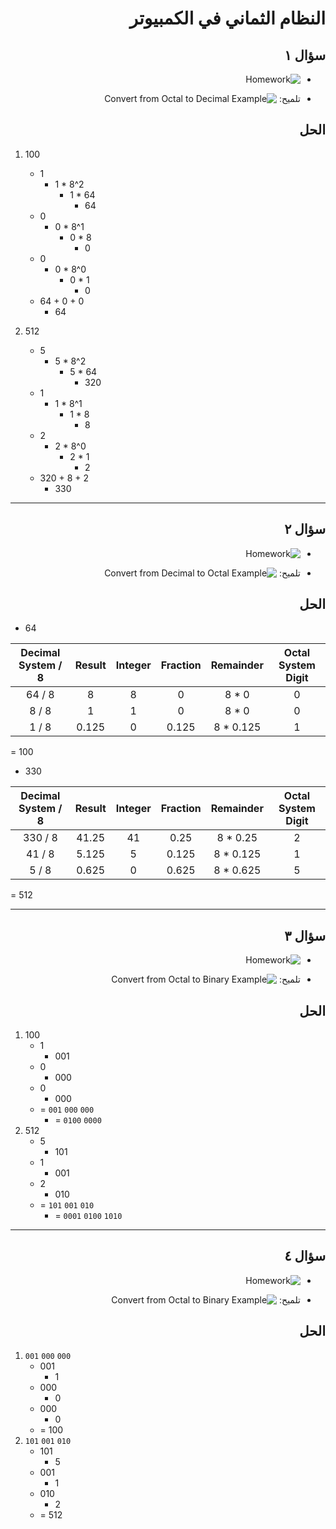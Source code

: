 <div dir="rtl">

# النظام الثماني في الكمبيوتر

## سؤال ١

- ![Homework](/resources/_8_octal/questions/FirstQuestions.png)

- تلميح:
  ![Convert from Octal to Decimal Example](/resources/_8_octal/hints/ConvertFromOctalToDecimalExample.png)

## الحل

</div>

1. 100
    - 1
        - 1 * 8^2
            - 1 * 64
                - 64
    - 0
        - 0 * 8^1
            - 0 * 8
                - 0
    - 0
        - 0 * 8^0
            - 0 * 1
                - 0
    - 64 + 0 + 0
        - 64

2. 512
    - 5
        - 5 * 8^2
            - 5 * 64
                - 320
    - 1
        - 1 * 8^1
            - 1 * 8
                - 8
    - 2
        - 2 * 8^0
            - 2 * 1
                - 2
    - 320 + 8 + 2
        - 330

---

<div dir="rtl">

## سؤال ٢

- ![Homework](/resources/_8_octal/questions/SecondQuestions.png)

- تلميح:
  ![Convert from Decimal to Octal Example](/resources/_8_octal/hints/ConvertFromDecimalToOctalExample.png)

## الحل

</div>

- 64

| Decimal System / 8 | Result | Integer | Fraction | Remainder | Octal System Digit |
|:------------------:|:------:|:-------:|:--------:|:---------:|:------------------:|
|       64 / 8       |   8    |    8    |    0     |   8 * 0   |         0          |
|       8 / 8        |   1    |    1    |    0     |   8 * 0   |         0          |
|       1 / 8        | 0.125  |    0    |  0.125   | 8 * 0.125 |         1          |

= 100

- 330

| Decimal System / 8 | Result | Integer | Fraction | Remainder | Octal System Digit |
|:------------------:|:------:|:-------:|:--------:|:---------:|:------------------:|
|      330 / 8       | 41.25  |   41    |   0.25   | 8 * 0.25  |         2          |
|       41 / 8       | 5.125  |    5    |  0.125   | 8 * 0.125 |         1          |
|       5 / 8        | 0.625  |    0    |  0.625   | 8 * 0.625 |         5          |

= 512

---

<div dir="rtl">

## سؤال ٣

- ![Homework](/resources/_8_octal/questions/ThirdQuestions.png)

- تلميح:
  ![Convert from Octal to Binary Example](/resources/_8_octal/hints/ConvertFromOctalToBinaryExample.png)

## الحل

</div>

1. 100
    - 1
        - 001
    - 0
        - 000
    - 0
        - 000
    - = `001` `000` `000`
        - = `0100` `0000`
2. 512
    - 5
        - 101
    - 1
        - 001
    - 2
        - 010
    - = `101` `001` `010`
        - = `0001` `0100` `1010`

---

<div dir="rtl">

## سؤال ٤

- ![Homework](/resources/_8_octal/questions/FourthQuestions.png)

- تلميح:
  ![Convert from Octal to Binary Example](/resources/_8_octal/hints/ConvertFromBinaryToOctalExample.png)

## الحل

</div>

1. `001` `000` `000`
    - 001
        - 1
    - 000
        - 0
    - 000
        - 0
    - = 100
2. `101` `001` `010`
    - 101
        - 5
    - 001
        - 1
    - 010
        - 2
    - = 512
